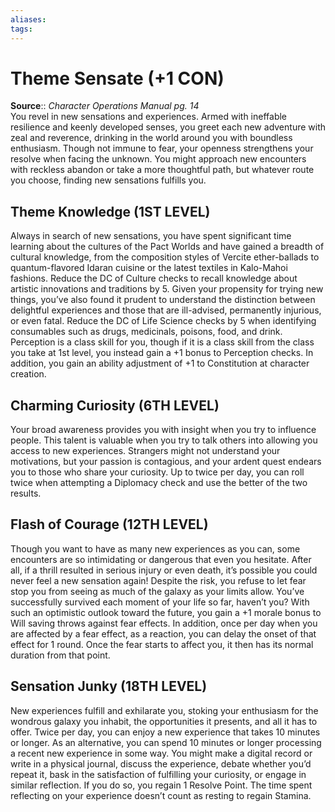 ```yaml
---
aliases: 
tags: 
---
```


# Theme Sensate (+1 CON)

**Source**:: _Character Operations Manual pg. 14_  
You revel in new sensations and experiences. Armed with ineffable resilience and keenly developed senses, you greet each new adventure with zeal and reverence, drinking in the world around you with boundless enthusiasm. Though not immune to fear, your openness strengthens your resolve when facing the unknown. You might approach new encounters with reckless abandon or take a more thoughtful path, but whatever route you choose, finding new sensations fulfills you.  

## Theme Knowledge (1ST LEVEL)

Always in search of new sensations, you have spent significant time learning about the cultures of the Pact Worlds and have gained a breadth of cultural knowledge, from the composition styles of Vercite ether-ballads to quantum-flavored Idaran cuisine or the latest textiles in Kalo-Mahoi fashions. Reduce the DC of Culture checks to recall knowledge about artistic innovations and traditions by 5. Given your propensity for trying new things, you’ve also found it prudent to understand the distinction between delightful experiences and those that are ill-advised, permanently injurious, or even fatal. Reduce the DC of Life Science checks by 5 when identifying consumables such as drugs, medicinals, poisons, food, and drink.  
Perception is a class skill for you, though if it is a class skill from the class you take at 1st level, you instead gain a +1 bonus to Perception checks. In addition, you gain an ability adjustment of +1 to Constitution at character creation.  

## Charming Curiosity (6TH LEVEL)

Your broad awareness provides you with insight when you try to influence people. This talent is valuable when you try to talk others into allowing you access to new experiences. Strangers might not understand your motivations, but your passion is contagious, and your ardent quest endears you to those who share your curiosity. Up to twice per day, you can roll twice when attempting a Diplomacy check and use the better of the two results.  

## Flash of Courage (12TH LEVEL)

Though you want to have as many new experiences as you can, some encounters are so intimidating or dangerous that even you hesitate. After all, if a thrill resulted in serious injury or even death, it’s possible you could never feel a new sensation again! Despite the risk, you refuse to let fear stop you from seeing as much of the galaxy as your limits allow. You’ve successfully survived each moment of your life so far, haven’t you? With such an optimistic outlook toward the future, you gain a +1 morale bonus to Will saving throws against fear effects. In addition, once per day when you are affected by a fear effect, as a reaction, you can delay the onset of that effect for 1 round. Once the fear starts to affect you, it then has its normal duration from that point.  

## Sensation Junky (18TH LEVEL)

New experiences fulfill and exhilarate you, stoking your enthusiasm for the wondrous galaxy you inhabit, the opportunities it presents, and all it has to offer. Twice per day, you can enjoy a new experience that takes 10 minutes or longer. As an alternative, you can spend 10 minutes or longer processing a recent new experience in some way. You might make a digital record or write in a physical journal, discuss the experience, debate whether you’d repeat it, bask in the satisfaction of fulfilling your curiosity, or engage in similar reflection. If you do so, you regain 1 Resolve Point. The time spent reflecting on your experience doesn’t count as resting to regain Stamina.

